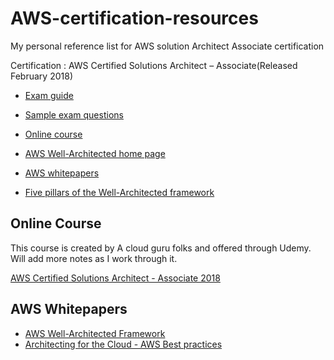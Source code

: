 # AWS-certification-resources
My personal reference list for AWS solution Architect Associate certification

Certification : AWS Certified Solutions Architect – Associate(Released February 2018) 

- [Exam guide](https://d1.awsstatic.com/training-and-certification/docs-sa-assoc/AWS_Certified_Solutions_Architect_Associate_Feb_2018_%20Exam_Guide_v1.5.2.pdf)

- [Sample exam questions](https://d1.awsstatic.com/training-and-certification/docs-sa-assoc/AWS_Certified_Solutions%20Architect_Associate_Feb_2018_Sample%20Questions_v1.0.pdf)

- [Online course](#Online-Course)   

- [AWS Well-Architected home page](https://aws.amazon.com/architecture/well-architected/)

- [AWS whitepapers](#AWS-whitepapers)

- [Five pillars of the Well-Architected framework](#Five-pillars)

## Online Course
This course is created by A cloud guru folks and offered through Udemy. Will add more notes as I work through it.

[AWS Certified Solutions Architect - Associate 2018](https://www.udemy.com/aws-certified-solutions-architect-associate/)

## AWS Whitepapers
- [AWS Well-Architected Framework](https://d1.awsstatic.com/whitepapers/architecture/AWS_Well-Architected_Framework.pdf)
- [Architecting for the Cloud - AWS Best practices](https://d0.awsstatic.com/whitepapers/AWS_Cloud_Best_Practices.pdf)
